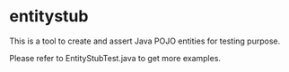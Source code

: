 # entitystub

This is a tool to create and assert Java POJO entities for testing purpose. 

Please refer to EntityStubTest.java to get more examples.

